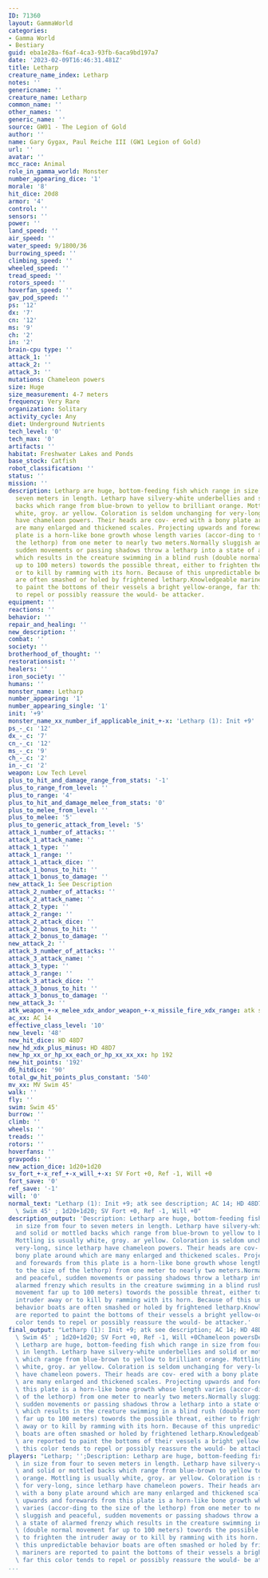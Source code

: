 ```yaml
---
ID: 71360
layout: GammaWorld
categories:
- Gamma World
- Bestiary
guid: eba1e28a-f6af-4ca3-93fb-6aca9bd197a7
date: '2023-02-09T16:46:31.481Z'
title: Letharp
creature_name_index: Letharp
notes: ''
genericname: ''
creature_name: Letharp
common_name: ''
other_names: ''
generic_name: ''
source: GW01 - The Legion of Gold
author: ''
name: Gary Gygax, Paul Reiche III (GW1 Legion of Gold)
url: ''
avatar: ''
mcc_race: Animal
role_in_gamma_world: Monster
number_appearing_dice: '1'
morale: '8'
hit_dice: 20d8
armor: '4'
control: ''
sensors: ''
power: ''
land_speed: ''
air_speed: ''
water_speed: 9/1800/36
burrowing_speed: ''
climbing_speed: ''
wheeled_speed: ''
tread_speed: ''
rotors_speed: ''
hoverfan_speed: ''
gav_pod_speed: ''
ps: '12'
dx: '7'
cn: '12'
ms: '9'
ch: '2'
in: '2'
brain-cpu type: ''
attack_1: ''
attack_2: ''
attack_3: ''
mutations: Chameleon powers
size: Huge
size_measurement: 4-7 meters
frequency: Very Rare
organization: Solitary
activity_cycle: Any
diet: Underground Nutrients
tech_level: '0'
tech_max: '0'
artifacts: ''
habitat: Freshwater Lakes and Ponds
base_stock: Catfish
robot_classification: ''
status: ''
mission: ''
description: Letharp are huge, bottom-feeding fish which range in size from four to
  seven meters in length. Letharp have silvery-white underbellies and solid or mottled
  backs which range from blue-brown to yellow to brilliant orange. Mottling is usually
  white, groy. ar yellow. Coloration is seldom unchanging for very-long, since letharp
  have chameleon powers. Their heads are cov- ered with a bony plate around which
  are many enlarged and thickened scales. Projecting upwards and forewards from this
  plate is a horn-like bone growth whose length varies (accor-ding to the size of
  the lethorp) from one meter to nearly two meters.Normally sluggish and peaceful,
  sudden movements or passing shadows throw a letharp into a state of alarmed frenzy
  which results in the creature swimming in a blind rush (double normal movement far
  up to 100 meters) towords the possible threat, either to frighten the intruder away
  or to kill by ramming with its horn. Because of this unpredictable behavior boats
  are often smashed or holed by frightened letharp.Knowledgeable mariners are reported
  to paint the bottoms of their vessels a bright yellow-orange, far this color tends
  to repel or possibly reassure the would- be attacker.
equipment: ''
reactions: ''
behavior: ''
repair_and_healing: ''
new_description: ''
combat: ''
society: ''
brotherhood_of_thought: ''
restorationsist: ''
healers: ''
iron_society: ''
humans: ''
monster_name: Letharp
number_appearing: '1'
number_appearing_single: '1'
init: '+9'
monster_name_xx_number_if_applicable_init_+-x: 'Letharp (1): Init +9'
ps_-_c: '12'
dx_-_c: '7'
cn_-_c: '12'
ms_-_c: '9'
ch_-_c: '2'
in_-_c: '2'
weapon: Low Tech Level
plus_to_hit_and_damage_range_from_stats: '-1'
plus_to_range_from_level: ''
plus_to_range: '4'
plus_to_hit_and_damage_melee_from_stats: '0'
plus_to_melee_from_level: ''
plus_to_melee: '5'
plus_to_generic_attack_from_level: '5'
attack_1_number_of_attacks: ''
attack_1_attack_name: ''
attack_1_type: ''
attack_1_range: ''
attack_1_attack_dice: ''
attack_1_bonus_to_hit: ''
attack_1_bonus_to_damage: ''
new_attack_1: See Description
attack_2_number_of_attacks: ''
attack_2_attack_name: ''
attack_2_type: ''
attack_2_range: ''
attack_2_attack_dice: ''
attack_2_bonus_to_hit: ''
attack_2_bonus_to_damage: ''
new_attack_2: ''
attack_3_number_of_attacks: ''
attack_3_attack_name: ''
attack_3_type: ''
attack_3_range: ''
attack_3_attack_dice: ''
attack_3_bonus_to_hit: ''
attack_3_bonus_to_damage: ''
new_attack_3: ''
atk_weapon_+-x_melee_xdx_andor_weapon_+-x_missile_fire_xdx_range: atk see description
ac_xx: AC 14
effective_class_level: '10'
new_level: '48'
new_hit_dice: HD 48D7
new_hd_xdx_plus_minus: HD 48D7
new_hp_xx_or_hp_xx_each_or_hp_xx_xx_xx: hp 192
new_hit_points: '192'
d6_hitdice: '90'
total_gw_hit_points_plus_constant: '540'
mv_xx: MV Swim 45'
walk: ''
fly: ''
swim: Swim 45'
burrow: ''
climb: ''
wheels: ''
treads: ''
rotors: ''
hoverfans: ''
gravpods: ''
new_action_dice: 1d20+1d20
sv_fort_+-x_ref_+-x_will_+-x: SV Fort +0, Ref -1, Will +0
fort_save: '0'
ref_save: '-1'
will: '0'
normal_text: "Letharp (1): Init +9; atk see description; AC 14; HD 48D7 hp 192; MV\
  \ Swim 45' ; 1d20+1d20; SV Fort +0, Ref -1, Will +0"
description_output: 'Description: Letharp are huge, bottom-feeding fish which range
  in size from four to seven meters in length. Letharp have silvery-white underbellies
  and solid or mottled backs which range from blue-brown to yellow to brilliant orange.
  Mottling is usually white, groy. ar yellow. Coloration is seldom unchanging for
  very-long, since letharp have chameleon powers. Their heads are cov- ered with a
  bony plate around which are many enlarged and thickened scales. Projecting upwards
  and forewards from this plate is a horn-like bone growth whose length varies (accor-ding
  to the size of the lethorp) from one meter to nearly two meters.Normally sluggish
  and peaceful, sudden movements or passing shadows throw a letharp into a state of
  alarmed frenzy which results in the creature swimming in a blind rush (double normal
  movement far up to 100 meters) towords the possible threat, either to frighten the
  intruder away or to kill by ramming with its horn. Because of this unpredictable
  behavior boats are often smashed or holed by frightened letharp.Knowledgeable mariners
  are reported to paint the bottoms of their vessels a bright yellow-orange, far this
  color tends to repel or possibly reassure the would- be attacker.'
final_output: "Letharp (1): Init +9; atk see description; AC 14; HD 48D7 hp 192; MV\
  \ Swim 45' ; 1d20+1d20; SV Fort +0, Ref -1, Will +0Chameleon powersDescription:\
  \ Letharp are huge, bottom-feeding fish which range in size from four to seven meters\
  \ in length. Letharp have silvery-white underbellies and solid or mottled backs\
  \ which range from blue-brown to yellow to brilliant orange. Mottling is usually\
  \ white, groy. ar yellow. Coloration is seldom unchanging for very-long, since letharp\
  \ have chameleon powers. Their heads are cov- ered with a bony plate around which\
  \ are many enlarged and thickened scales. Projecting upwards and forewards from\
  \ this plate is a horn-like bone growth whose length varies (accor-ding to the size\
  \ of the lethorp) from one meter to nearly two meters.Normally sluggish and peaceful,\
  \ sudden movements or passing shadows throw a letharp into a state of alarmed frenzy\
  \ which results in the creature swimming in a blind rush (double normal movement\
  \ far up to 100 meters) towords the possible threat, either to frighten the intruder\
  \ away or to kill by ramming with its horn. Because of this unpredictable behavior\
  \ boats are often smashed or holed by frightened letharp.Knowledgeable mariners\
  \ are reported to paint the bottoms of their vessels a bright yellow-orange, far\
  \ this color tends to repel or possibly reassure the would- be attacker."
players: "Letharp; '';Description: Letharp are huge, bottom-feeding fish which range\
  \ in size from four to seven meters in length. Letharp have silvery-white underbellies\
  \ and solid or mottled backs which range from blue-brown to yellow to brilliant\
  \ orange. Mottling is usually white, groy. ar yellow. Coloration is seldom unchanging\
  \ for very-long, since letharp have chameleon powers. Their heads are cov- ered\
  \ with a bony plate around which are many enlarged and thickened scales. Projecting\
  \ upwards and forewards from this plate is a horn-like bone growth whose length\
  \ varies (accor-ding to the size of the lethorp) from one meter to nearly two meters.Normally\
  \ sluggish and peaceful, sudden movements or passing shadows throw a letharp into\
  \ a state of alarmed frenzy which results in the creature swimming in a blind rush\
  \ (double normal movement far up to 100 meters) towords the possible threat, either\
  \ to frighten the intruder away or to kill by ramming with its horn. Because of\
  \ this unpredictable behavior boats are often smashed or holed by frightened letharp.Knowledgeable\
  \ mariners are reported to paint the bottoms of their vessels a bright yellow-orange,\
  \ far this color tends to repel or possibly reassure the would- be attacker.|"
...
```

